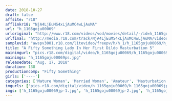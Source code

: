 ```yaml
---
date: 2018-10-27
draft: false
affsite: "r18"
afflinkr18: "NjA4LjEuMS4xLjAuMC4wLjAuMA"
url: "h_1165goju00069"
urloriginal: "http://www.r18.com/videos/vod/movies/detail/-/id=h_1165goju00069"
urlfinal: "http://media.r18.com/track/NjA4LjEuMS4xLjAuMC4wLjAuMA/videos/vod/movies/detail/-/id=h_1165goju00069"
samplevid: "awspv3001.r18.com/litevideo/freepv/h/h_1/h_1165goju00069/h_1165goju00069_dmb_w.mp4"
title: "A Fifty Something Lady In Her First Dildo Masturbation 5"
mainimgurl: "pics.r18.com/digital/video/h_1165goju00069/h_1165goju00069ps.jpg"
mainimgs: "h_1165goju00069ps.jpg"
releasedate: "Aug. 17, 2018"
duration: 138
productioncomp: "Fifty Something"
girls: ['----']
categories: ['Mature Woman', 'Married Woman', 'Amateur', 'Masturbation', 'Sex Toys', 'Hi-Def']
imgurls: ['pics.r18.com/digital/video/h_1165goju00069/h_1165goju00069jp-1.jpg', 'pics.r18.com/digital/video/h_1165goju00069/h_1165goju00069jp-2.jpg', 'pics.r18.com/digital/video/h_1165goju00069/h_1165goju00069jp-3.jpg', 'pics.r18.com/digital/video/h_1165goju00069/h_1165goju00069jp-4.jpg', 'pics.r18.com/digital/video/h_1165goju00069/h_1165goju00069jp-5.jpg', 'pics.r18.com/digital/video/h_1165goju00069/h_1165goju00069jp-6.jpg', 'pics.r18.com/digital/video/h_1165goju00069/h_1165goju00069jp-7.jpg', 'pics.r18.com/digital/video/h_1165goju00069/h_1165goju00069jp-8.jpg', 'pics.r18.com/digital/video/h_1165goju00069/h_1165goju00069jp-9.jpg', 'pics.r18.com/digital/video/h_1165goju00069/h_1165goju00069jp-10.jpg', 'pics.r18.com/digital/video/h_1165goju00069/h_1165goju00069jp-11.jpg', 'pics.r18.com/digital/video/h_1165goju00069/h_1165goju00069jp-12.jpg', 'pics.r18.com/digital/video/h_1165goju00069/h_1165goju00069jp-13.jpg', 'pics.r18.com/digital/video/h_1165goju00069/h_1165goju00069jp-14.jpg', 'pics.r18.com/digital/video/h_1165goju00069/h_1165goju00069jp-15.jpg', 'pics.r18.com/digital/video/h_1165goju00069/h_1165goju00069jp-16.jpg', 'pics.r18.com/digital/video/h_1165goju00069/h_1165goju00069jp-17.jpg', 'pics.r18.com/digital/video/h_1165goju00069/h_1165goju00069jp-18.jpg', 'pics.r18.com/digital/video/h_1165goju00069/h_1165goju00069jp-19.jpg', 'pics.r18.com/digital/video/h_1165goju00069/h_1165goju00069jp-20.jpg']
imgs: ['h_1165goju00069jp-1.jpg', 'h_1165goju00069jp-2.jpg', 'h_1165goju00069jp-3.jpg', 'h_1165goju00069jp-4.jpg', 'h_1165goju00069jp-5.jpg', 'h_1165goju00069jp-6.jpg', 'h_1165goju00069jp-7.jpg', 'h_1165goju00069jp-8.jpg', 'h_1165goju00069jp-9.jpg', 'h_1165goju00069jp-10.jpg', 'h_1165goju00069jp-11.jpg', 'h_1165goju00069jp-12.jpg', 'h_1165goju00069jp-13.jpg', 'h_1165goju00069jp-14.jpg', 'h_1165goju00069jp-15.jpg', 'h_1165goju00069jp-16.jpg', 'h_1165goju00069jp-17.jpg', 'h_1165goju00069jp-18.jpg', 'h_1165goju00069jp-19.jpg', 'h_1165goju00069jp-20.jpg']
---
```

